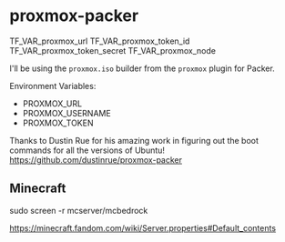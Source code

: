 # proxmox-packer

TF_VAR_proxmox_url
TF_VAR_proxmox_token_id
TF_VAR_proxmox_token_secret
TF_VAR_proxmox_node

I'll be using the `proxmox.iso` builder from the `proxmox` plugin for Packer.

Environment Variables:

- PROXMOX_URL
- PROXMOX_USERNAME
- PROXMOX_TOKEN

Thanks to Dustin Rue for his amazing work in figuring out the boot commands for all the versions of Ubuntu!
https://github.com/dustinrue/proxmox-packer

## Minecraft

sudo screen -r mcserver/mcbedrock

https://minecraft.fandom.com/wiki/Server.properties#Default_contents

